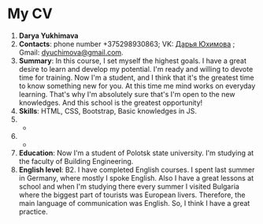 # My CV

1. **Darya Yukhimava**
2. **Contacts**: phone number +375298930863; VK: [Дарья Юхимова](https://vk.com/id37401698) ; Gmail: dyuchimova@gmail.com.
3. **Summary**: In this course, I set myself the highest goals. I have a great desire to learn and develop my potential. I'm ready and willing to devote time for training. Now I'm a student, and I think that it's the greatest time to know something new for you. At this time me mind works on everyday learning. That's why I'm absolutely sure that's I'm open to the new knowledges. And this school is the greatest opportunity!
4. **Skills**: HTML, CSS, Bootstrap, Basic knowledges in JS.
5. -
6. -
7. **Education**: Now I'm a student of Polotsk state university. I'm studying at the faculty of Building Engineering.
8. **English level**: B2. I have completed English courses. I spent last summer in Germany, where mostly I spoke English. Also I have a great lessons at school and when I'm studying there every summer I visited Bulgaria where the biggest part of tourists was European livers. Therefore, the main language of communication was English. So, I think I have a great practice.